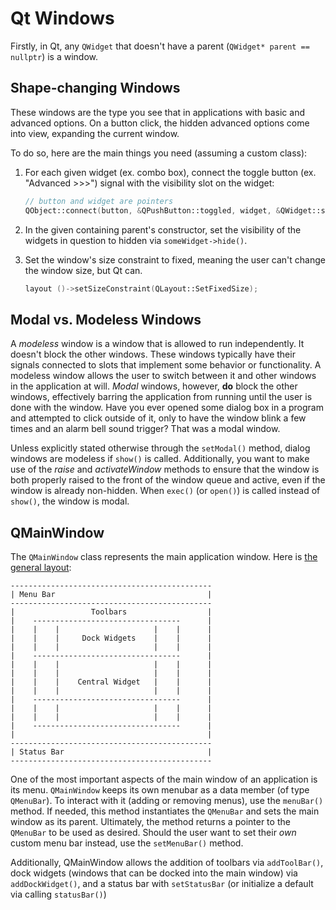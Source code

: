# Qt Windows

Firstly, in Qt, any `QWidget` that doesn't have a parent (`QWidget* parent ==
nullptr`) is a window.

## Shape-changing Windows

These windows are the type you see that in applications with basic and advanced
options. On a button click, the hidden advanced options come into view,
expanding the current window. 

To do so, here are the main things you need (assuming a custom class):

1. For each given widget (ex. combo box), connect the toggle button (ex.
   "Advanced >>>") signal with the visibility slot on the widget:
   
   ```cpp
   // button and widget are pointers
   QObject::connect(button, &QPushButton::toggled, widget, &QWidget::setVisible);
   ```

2. In the given containing parent's constructor, set the visibility of the
   widgets in question to hidden via `someWidget->hide()`.

3. Set the window's size constraint to fixed, meaning the user can't change the
   window size, but Qt can.

   ```cpp
   layout ()->setSizeConstraint(QLayout::SetFixedSize);
   ```

## Modal vs. Modeless Windows

A *modeless* window is a window that is allowed to run independently. It doesn't
block the other windows. These windows typically have their signals connected to
slots that implement some behavior or functionality. A modeless window allows
the user to switch between it and other windows in the application at will.
*Modal* windows, however, **do** block the other windows, effectively barring
the application from running until the user is done with the window. Have you
ever opened some dialog box in a program and attempted to click outside of it,
only to have the window blink a few times and an alarm bell sound trigger? That
was a modal window.

Unless explicitly stated otherwise through the `setModal()` method, dialog
windows are modeless if `show()` is called. Additionally, you want to make use
of the *raise* and *activateWindow* methods to ensure that the window is both
properly raised to the front of the window queue and active, even if the window
is already non-hidden. When `exec()` (or `open()`) is called instead of
`show()`, the window is modal.

## QMainWindow

The `QMainWindow` class represents the main application window. Here is [the
general
layout](https://doc.qt.io/qt-6/qmainwindow.html#qt-main-window-framework):

    ---------------------------------------------
    | Menu Bar                                  |
    ---------------------------------------------
    |                 Toolbars                  | 
    |    ---------------------------------      | 
    |    |    |                     |    |      |
    |    |    |     Dock Widgets    |    |      | 
    |    |    |                     |    |      |
    |    ---------------------------------      |
    |    |    |                     |    |      |
    |    |    |                     |    |      |
    |    |    |    Central Widget   |    |      |
    |    |    |                     |    |      |
    |    ---------------------------------      |
    |    |    |                     |    |      |
    |    |    |                     |    |      |
    |    ---------------------------------      |
    |                                           |
    ---------------------------------------------
    | Status Bar                                |
    ---------------------------------------------

One of the most important aspects of the main window of an application is its
menu. `QMainWindow` keeps its own menubar as a data member (of type `QMenuBar`).
To interact with it (adding or removing menus), use the `menuBar()` method. If
needed, this method instantiates the `QMenuBar` and sets the main window as its
parent. Ultimately, the method returns a pointer to the `QMenuBar` to be used as
desired. Should the user want to set their *own* custom menu bar instead, use
the `setMenuBar()` method.

Additionally, QMainWindow allows the addition of toolbars via `addToolBar()`,
dock widgets (windows that can be docked into the main window) via
`addDockWidget()`, and a status bar with `setStatusBar` (or initialize a default
via calling `statusBar()`)